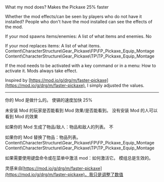 What my mod does?
Makes the Pickaxe 25% faster

Whether the mod effects/can be seen by players who do not have it installed?
People who don't have the mod installed can see the effects of the mod.

If your mod spawns items/enemies: A list of what items and enemies.
No

If your mod replaces items: A list of what items.
Content\CharacterStructure\Gear_Pickaxe\FP\FP_Pickaxe_Equip_Montage
Content\CharacterStructure\Gear_Pickaxe\TP\TP_Pickaxe_Equip_Montage

If the mod needs to be activated with a key command or in a menu: How to activate it.
Mods always take effect.

Inspired by [https://mod.io/g/drg/m/faster-pickaxe](https://mod.io/g/drg/m/faster-pickaxe), I simply adjusted the values.

____________________________________________________________________________

你的 Mod 是做什么的。
使镐的速度加快 25%

未安装 Mod 的玩家是否能看到 Mod 效果/是否能看到。
没有安装 Mod 的人可以看到 Mod 的效果

如果你的 Mod 生成了物品/敌人：物品和敌人的列表。
不

如果你的 Mod 替换了物品：物品列表。
Content\CharacterStructure\Gear_Pickaxe\FP\FP_Pickaxe_Equip_Montage
Content\CharacterStructure\Gear_Pickaxe\TP\TP_Pickaxe_Equip_Montage

如果需要使用键盘命令或在菜单中激活 mod：如何激活它。
模组总是生效的。

灵感来自[https://mod.io/g/drg/m/faster-pickaxe](https://mod.io/g/drg/m/faster-pickaxe)，我只是调整了数值
